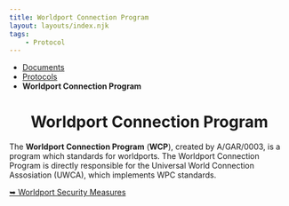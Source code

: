 ```yaml
---
title: Worldport Connection Program
layout: layouts/index.njk
tags:
    - Protocol
---
```

<nav class="text-sm breadcrumbs">
    <ul>
        <li><a href="/docs">Documents</a></li>
        <li><a href="/docs/protocol">Protocols</a></li>
        <li><b>Worldport Connection Program</b></li>
    </ul>
</nav>
<div class="divider"></div>
<center><h1>Worldport Connection Program</h1></center>

The **Worldport Connection Program** (**WCP**), created by A/GAR/0003, is a program which standards for worldports. The Worldport Connection Program is directly responsible for the Universal World Connection Assosiation (UWCA), which implements WPC standards.

<div class="divider"></div> 
<a href="/docs/world/wcp/security">➥ Worldport Security Measures</a>